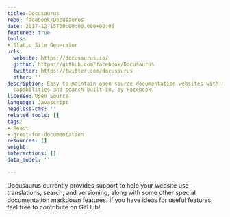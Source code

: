 ```yaml
---
title: Docusaurus
repo: facebook/Docusaurus
date: 2017-12-15T00:00:00.000+00:00
featured: true
tools:
- Static Site Generator
urls:
  website: https://docusaurus.io/
  github: https://github.com/facebook/Docusaurus
  twitter: https://twitter.com/docusaurus
  other: ''
description: Easy to maintain open source documentation websites with multilingual
  capabilities and search built-in, by Facebook.
license: Open Source
language: Javascript
headless-cms: ''
related_tools: []
tags:
- React
- great-for-documentation
resources: []
weight: 
interactions: []
data_model: ''

---
```

Docusaurus currently provides support to help your website use translations, search, and versioning, along with some other special documentation markdown features. If you have ideas for useful features, feel free to contribute on GitHub!